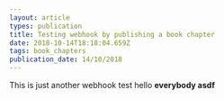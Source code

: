```yaml
---
layout: article
types: publication
title: Testing webhook by publishing a book chapter
date: 2018-10-14T18:18:04.659Z
tags: book_chapters
publication_date: 14/10/2018
---
```

This is just another webhook test
hello **everybody asdf**

